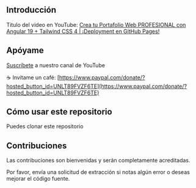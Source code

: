 
## Introducción

Titulo del video en YouTube: [Crea tu Portafolio Web PROFESIONAL con Angular 19 + Tailwind CSS 4 | ¡Deployment en GitHub Pages!](https://youtu.be/ppfLULIbAMs?si=ttEOkOnftH8fn1qB) 

## Apóyame

[Suscríbete](https://www.youtube.com/@CesarSebastianDev?sub_confirmation=1) a nuestro canal de YouTube

☕ Invítame un café: [https://www.paypal.com/donate/?hosted_button_id=UNLT89FVZF6TE](https://www.paypal.com/donate/?hosted_button_id=UNLT89FVZF6TE)

## Cómo usar este repositorio
Puedes clonar este repositorio

## Contribuciones

Las contribuciones son bienvenidas y serán completamente acreditadas.

Por favor, envía una solicitud de extracción si notas algún error o deseas mejorar el código fuente.
